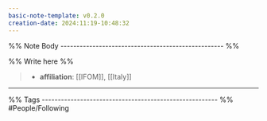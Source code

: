 ```yaml
---
basic-note-template: v0.2.0
creation-date: 2024:11:19-10:48:32
---
```


%% Note Body --------------------------------------------------- %%

%% Write here %%

> - **affiliation**: [[IFOM]], [[Italy]]  

___

%% Tags ------------------------------------------------------- %%
#People/Following  